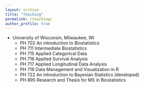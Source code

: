 ```yaml
---
layout: archive
title: "Teaching"
permalink: /teaching/
author_profile: true
---
```


* University of Wisconsin, Milwaukee, WI
  * PH 702 An introduction to Biostatistics  
  * PH 711 Intermediate Biostatistics 
  * PH 715 Applied Categorical Data
  * PH 716 Applied Survival Analysis 
  * PH 717 Applied Longitudinal Data Analysis
  * PH 718 Data Management and Visualization in R
  * PH 722 An introduction to Bayesian Statistics (developed)
  * PH 895 Research and Thesis for MS in Biostatistics


